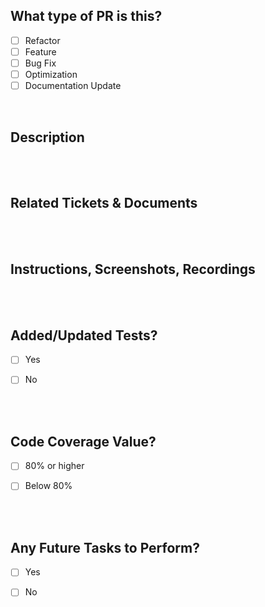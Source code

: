 ## What type of PR is this?

- [ ] Refactor
- [ ] Feature
- [ ] Bug Fix
- [ ] Optimization
- [ ] Documentation Update
<br/>

## Description



<br/>
<br/>

## Related Tickets & Documents



<br/>
<br/>

## Instructions, Screenshots, Recordings



<br/>
<br/>

## Added/Updated Tests?
- [ ] Yes
- [ ] No



<br/>
<br/>

## Code Coverage Value?
- [ ] 80% or higher
- [ ] Below 80%



<br/>
<br/>

## Any Future Tasks to Perform?
- [ ] Yes
- [ ] No



<br/>